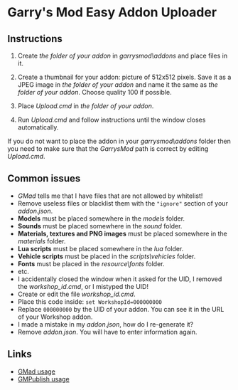 # Garry's Mod Easy Addon Uploader

## Instructions

1. Create *the folder of your addon* in *garrysmod\addons* and place files in it.

2. Create a thumbnail for your addon: picture of 512x512 pixels.
Save it as a JPEG image in *the folder of your addon* and name it the same as *the folder of your addon*.
Choose quality 100 if possible.

3. Place *Upload.cmd* in *the folder of your addon*.

4. Run *Upload.cmd* and follow instructions until the window closes automatically.

If you do not want to place the addon in your *garrysmod\addons* folder then you need to make sure that the *GarrysMod* path is correct by editing *Upload.cmd*.

## Common issues

* *GMad* tells me that I have files that are not allowed by whitelist!
 * Remove useless files or blacklist them with the `"ignore"` section of your *addon.json*.
 * **Models** must be placed somewhere in the *models* folder.
 * **Sounds** must be placed somewhere in the *sound* folder.
 * **Materials, textures and PNG images** must be placed somewhere in the *materials* folder.
 * **Lua scripts** must be placed somewhere in the *lua* folder.
 * **Vehicle scripts** must be placed in the *scripts\vehicles* folder.
 * **Fonts** must be placed in the *resource\fonts* folder.
 * etc.
* I accidentally closed the window when it asked for the UID, I removed the *workshop_id.cmd*, or I mistyped the UID!
 * Create or edit the file *workshop_id.cmd*.
 * Place this code inside: `set WorkshopId=000000000`
 * Replace `000000000` by the UID of your addon. You can see it in the URL of your Workshop addon.
* I made a mistake in my *addon.json*, how do I re-generate it?
 * Remove *addon.json*. You will have to enter information again.

## Links

* [GMad usage](https://www.facepunch.com/showthread.php?t=1242185)
* [GMPublish usage](https://www.facepunch.com/showthread.php?t=1244179)

